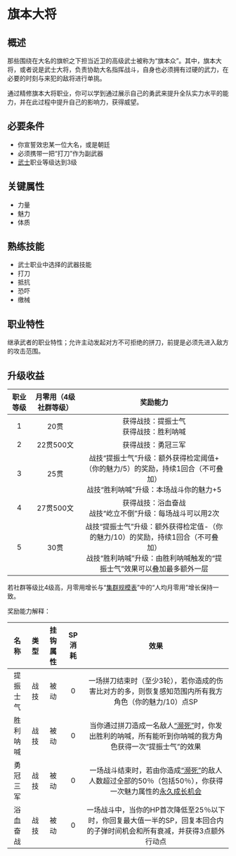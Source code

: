 # 旗本大将

## 概述

那些围绕在大名的旗帜之下担当近卫的高级武士被称为“旗本众”。其中，旗本大将，或者说是武士大将，负责协助大名指挥战斗，自身也必须拥有过硬的武力，在必要的时刻与来犯的敌将进行单挑。

通过精修旗本大将职业，你可以学到通过展示自己的勇武来提升全队实力水平的能力，并在此过程中提升自己的影响力，获得威望。

## 必要条件

* 你宣誓效忠某一位大名，或是朝廷
* 必须携带一把“打刀”作为副武器
* <a href="../samurai" target="_blank">武士</a>职业等级达到3级

## 关键属性

* 力量
* 魅力
* 体质

## 熟练技能

* 武士职业中选择的武器技能
* 打刀
* 抵抗
* 恐吓
* 缴械
  
## 职业特性

继承武者的职业特性；允许主动发起对方不可拒绝的拼刀，前提是必须先进入敌方的攻击范围。

## 升级收益

职业等级|月零用（4级社群等级）|奖励能力
:--:|:--:|:--:
1|20贯|获得战技：提振士气<br>获得战技：胜利呐喊
2|22贯500文|获得战技：勇冠三军
3|25贯|战技“提振士气”升级：额外获得检定阈值+（你的魅力/5）的奖励，持续1回合（不可叠加）<br>战技“胜利呐喊”升级：本场战斗你的魅力+5
4|27贯500文|获得战技：浴血奋战<br>战技“屹立不倒”升级：每场战斗可以用2次
5|30贯|战技“提振士气”升级：额外获得检定值-（你的魅力/10）的奖励，持续1回合（不可叠加）<br>战技“胜利呐喊”升级：由胜利呐喊触发的“提振士气”效果可以叠加最多额外一层

若社群等级比4级高，月零用增长与“<a href="../../../scaleList" target="_blank">集群规模表</a>”中的“人均月零用”增长保持一致。

奖励能力解释：

名称|类型|挂钩属性|SP消耗|效果
:--:|:--:|:--:|:--:|:--:
提振士气|战技|被动|0|一场拼刀结束时（至少3轮），若你造成的伤害比对方的多，则恢复感知范围内所有我方角色（你的魅力/10）点SP
胜利呐喊|战技|被动|0|当你通过拼刀造成一名敌人<a href="../../../../status/normal/#濒死" target="_blank">“濒死”</a>时，你发出胜利的呐喊，所有能听到你呐喊的我方角色获得一次“提振士气”的效果
勇冠三军|战技|被动|0|一场战斗结束时，若由你造成<a href="../../../../status/normal/#濒死" target="_blank">“濒死”</a>的敌人人数超过全部的50％（包括50％），你获得一次魅力属性的<a href="/rules/V4.x rules/1·attribute/#被动战技带来的属性成长" target="_blank">永久成长机会</a>
浴血奋战|战技|被动|0|一场战斗中，当你的HP首次降低至25％以下时，你回复最大值一半的SP，回复本回合内的子弹时间机会和所有衰减，并获得3点额外行动点